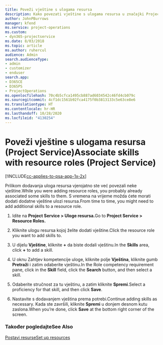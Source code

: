 ```yaml
---
title: Poveži vještine s ulogama resursa
description: Kako povezati vještine s ulogama resursa u značajki Project Service
author: JohnPBurrows
manager: kfend
ms.service: project-operations
ms.custom:
- dyn365-projectservice
ms.date: 8/03/2018
ms.topic: article
ms.author: ruhercul
audience: Admin
search.audienceType:
- admin
- customizer
- enduser
search.app:
- D365CE
- D365PS
- ProjectOperations
ms.openlocfilehash: 70c4b5cfca1495cb887ad6034542c46fd4cb079c
ms.sourcegitcommit: 4cf1dc1561b92fca4175f0b3813133c5e63ce8e6
ms.translationtype: HT
ms.contentlocale: hr-HR
ms.lasthandoff: 10/28/2020
ms.locfileid: "4130254"
---
```

# <a name="associate-skills-with-resource-roles-project-service"></a><span data-ttu-id="554ab-103">Poveži vještine s ulogama resursa (Project Service)</span><span class="sxs-lookup"><span data-stu-id="554ab-103">Associate skills with resource roles (Project Service)</span></span>

[!INCLUDE[cc-applies-to-psa-app-1x-2x](../includes/cc-applies-to-psa-app-1x-2x.md)]

<span data-ttu-id="554ab-104">Prilikom dodavanja uloga resursa vjerojatno ste već povezali neke vještine.</span><span class="sxs-lookup"><span data-stu-id="554ab-104">While you were adding resource roles, you probably already associated some skills to them.</span></span> <span data-ttu-id="554ab-105">S vremena na vrijeme možda ćete morati dodati dodatne vještine ulozi resursa.</span><span class="sxs-lookup"><span data-stu-id="554ab-105">From time to time, you might need to add additional skills to a resource role.</span></span>  
  
1.  <span data-ttu-id="554ab-106">Idite na **Project Service > Uloge resursa.**</span><span class="sxs-lookup"><span data-stu-id="554ab-106">Go to **Project Service > Resource Roles.**</span></span>  
  
2.  <span data-ttu-id="554ab-107">Kliknite ulogu resursa kojoj želite dodati vještine.</span><span class="sxs-lookup"><span data-stu-id="554ab-107">Click the resource role you want to add skills to.</span></span>  
  
3.  <span data-ttu-id="554ab-108">U dijelu **Vještine**, kliknite **+** da biste dodali vještinu.</span><span class="sxs-lookup"><span data-stu-id="554ab-108">In the **Skills** area, click **+** to add a skill.</span></span>  
  
4.  <span data-ttu-id="554ab-109">U oknu Zahtjev kompetencije uloge, kliknite polje **Vještina**, kliknite gumb **Pretraži** i zatim odaberite vještinu.</span><span class="sxs-lookup"><span data-stu-id="554ab-109">In the Role competency requirement pane, click in the **Skill** field, click the **Search** button,  and then select a skill.</span></span>  
  
5.  <span data-ttu-id="554ab-110">Odaberite stručnost za tu vještinu, a zatim kliknite **Spremi**.</span><span class="sxs-lookup"><span data-stu-id="554ab-110">Select a proficiency for that skill, and then click **Save**.</span></span>  
  
6.  <span data-ttu-id="554ab-111">Nastavite s dodavanjem vještina prema potrebi.</span><span class="sxs-lookup"><span data-stu-id="554ab-111">Continue adding skills as necessary.</span></span> <span data-ttu-id="554ab-112">Kada ste završili, kliknite **Spremi** u donjem desnom kutu zaslona.</span><span class="sxs-lookup"><span data-stu-id="554ab-112">When you’re done, click **Save** at the bottom right corner of the screen.</span></span>  
  
### <a name="see-also"></a><span data-ttu-id="554ab-113">Također pogledajte</span><span class="sxs-lookup"><span data-stu-id="554ab-113">See Also</span></span>  
 [<span data-ttu-id="554ab-114">Postavi resurse</span><span class="sxs-lookup"><span data-stu-id="554ab-114">Set up resources</span></span>](../psa/set-up-resources.md)
